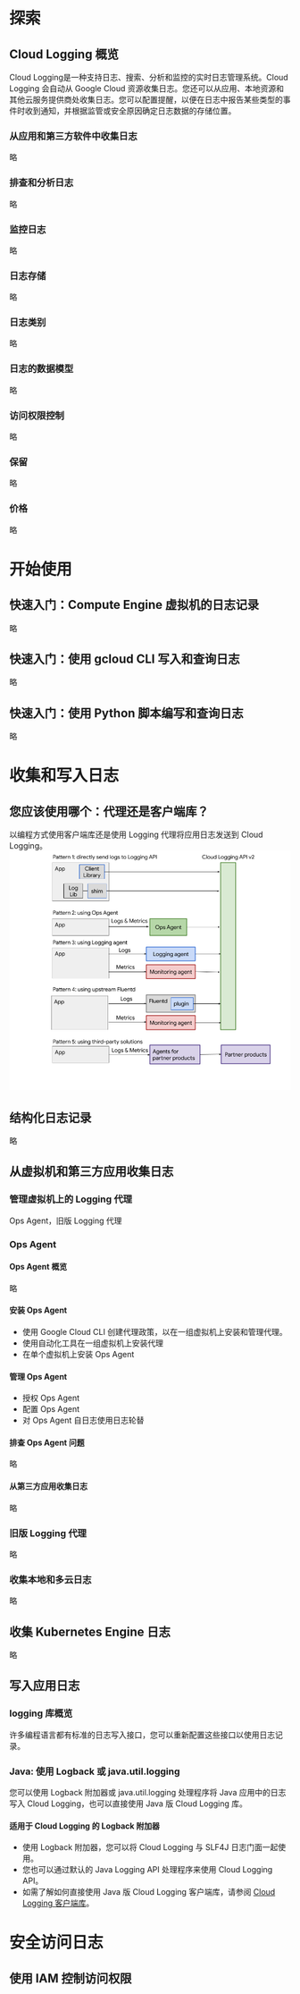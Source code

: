 # 探索
## Cloud Logging 概览
Cloud Logging是一种支持日志、搜索、分析和监控的实时日志管理系统。Cloud Logging 会自动从 Google Cloud 资源收集日志。您还可以从应用、本地资源和其他云服务提供商处收集日志。您可以配置提醒，以便在日志中报告某些类型的事件时收到通知，并根据监管或安全原因确定日志数据的存储位置。

### 从应用和第三方软件中收集日志
略
### 排查和分析日志
略
### 监控日志
略
### 日志存储
略
### 日志类别
略
### 日志的数据模型
略
### 访问权限控制
略
### 保留
略
### 价格
略

# 开始使用
## 快速入门：Compute Engine 虚拟机的日志记录
略

## 快速入门：使用 gcloud CLI 写入和查询日志
略

## 快速入门：使用 Python 脚本编写和查询日志
略

# 收集和写入日志
## 您应该使用哪个：代理还是客户端库？
以编程方式使用客户端库还是使用 Logging 代理将应用日志发送到 Cloud Logging。
![每个选项的摘要](./images/patterns-diagram.png)

## 结构化日志记录
略

## 从虚拟机和第三方应用收集日志
### 管理虚拟机上的 Logging 代理
Ops Agent，旧版 Logging 代理

### Ops Agent
#### Ops Agent 概览
略
#### 安装 Ops Agent
* 使用 Google Cloud CLI 创建代理政策，以在一组虚拟机上安装和管理代理。
* 使用自动化工具在一组虚拟机上安装代理
* 在单个虚拟机上安装 Ops Agent
#### 管理 Ops Agent
* 授权 Ops Agent
* 配置 Ops Agent
* 对 Ops Agent 自日志使用日志轮替
#### 排查 Ops Agent 问题
略
#### 从第三方应用收集日志
略
### 旧版 Logging 代理
略
### 收集本地和多云日志
略
## 收集 Kubernetes Engine 日志
略

## 写入应用日志
### logging 库概览
许多编程语言都有标准的日志写入接口，您可以重新配置这些接口以使用日志记录。
### Java: 使用 Logback 或 java.util.logging
您可以使用 Logback 附加器或 java.util.logging 处理程序将 Java 应用中的日志写入 Cloud Logging，也可以直接使用 Java 版 Cloud Logging 库。
#### 适用于 Cloud Logging 的 Logback 附加器
* 使用 Logback 附加器，您可以将 Cloud Logging 与 SLF4J 日志门面一起使用。
* 您也可以通过默认的 Java Logging API 处理程序来使用 Cloud Logging API。
* 如需了解如何直接使用 Java 版 Cloud Logging 客户端库，请参阅 [Cloud Logging 客户端库](https://cloud.google.com/logging/docs/reference/libraries)。

# 安全访问日志
## 使用 IAM 控制访问权限